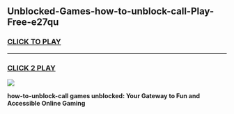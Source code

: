 
## Unblocked-Games-how-to-unblock-call-Play-Free-e27qu
<h3>
<a href="https://premium76.site?title=how-to-unblock-call&ref=12A">CLICK TO PLAY</a></h3>
<hr>

<h3>
<a href="https://premium76.site?title=how-to-unblock-call&ref=12A">CLICK 2 PLAY</a>
  
</h3>

<a href="https://premium76.site?title=how-to-unblock-call&ref=12A"><img src="https://clearcache.store/games.png"></a>


**how-to-unblock-call games unblocked: Your Gateway to Fun and Accessible Online Gaming**
